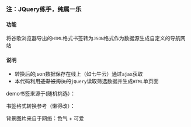 ### 注：JQuery练手，纯属一乐

#### 功能

将谷歌浏览器导出的`HTML`格式书签转为`JSON`格式作为数据源生成自定义的导航网站

#### 说明

- 转换后的json数据保存在线上（如七牛云）通过`ajax`获取
- 本代码利用~~逐渐被淘汰的~~`jQuery`读取筛选数据并生成`HTML`单页面



demo书签来源于(随机挑选）：

[书签地球]: https://www.bookmarkearth.com/detail/f792924da50440a884e2cd8339a4dcc8

书签格式转换参考（懒得改）：

[处理谷歌浏览器导出书签为json格式]: https://www.jianshu.com/p/45677cd1a752

背景图片来自于网络：色气 + 可爱

